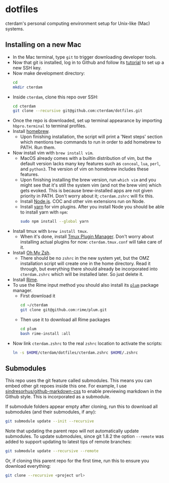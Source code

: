 # dotfiles

cterdam's personal computing environment setup for Unix-like (Mac) systems.

## Installing on a new Mac

- In the Mac terminal, type `git` to trigger downloading developer tools.
- Now that git is installed, log in to Github and follow its [tutorial][GHSSH]
  to set up a new SSH key.
- Now make development directory:
  ```zsh
  cd
  mkdir cterdam
  ```
- Inside `cterdam`, clone this repo over SSH:
  ```zsh
  cd cterdam
  git clone --recursive git@github.com:cterdam/dotfiles.git
  ```
- Once the repo is downloaded, set up terminal appearance by importing
  `hbpro.terminal` to terminal profiles.
- Install [homebrew](https://brew.sh/).
  - Upon finishing installation, the script will print a 'Next steps' section
    which mentions two commands to run in order to add homebrew to PATH. Run
    them.
- Now install vim with `brew install vim`.
  - MacOS already comes with a builtin distribution of vim, but the default
	version lacks many key features such as `conceal`, `lua`, `perl`, and
	`python3`. The version of vim on homebrew includes these features.
  - Upon finishing installing the brew version, run `which vim` and you might
    see that it's still the system vim (and not the brew vim) which gets
	evoked. This is because brew-installed apps are not given priority in PATH.
	Don't worry about it; `cterdam.zshrc` will fix this.
  - Install [Node.js](NODE). COC and other vim extensions run on Node.
  - Install [yarn](YARN) for vim plugins. After you install Node you should be
	able to install
	yarn with `npm`:
    ```zsh
    sudo npm install --global yarn
    ```
- Install tmux with `brew install tmux`.
  - When it's done, install [Tmux Plugin Manager](TPM). Don't worry about
	installing actual plugins for now: `cterdam.tmux.conf` will take care of it.
- Install [Oh My Zsh](https://ohmyz.sh/).
  - There should be no `zshrc` in the new system yet, but the OMZ installation
	script will create one in the home directory. Read it through, but
	everything there should already be incorporated into `cterdam.zshrc` which
	will be installed later. So just delete it.
- Install [Rime](https://rime.im/).
- To use the Rime input method you should also install its [`plum`](PLUM)
  package manager.
  - First download it
    ```zsh
    cd ~/cterdam
    git clone git@github.com:rime/plum.git
    ```
  - Then use it to download all Rime packages
    ```zsh
	cd plum
	bash rime-install :all
	```
- Now link `cterdam.zshrc` to the real `zshrc` location to activate the scripts:
  ```zsh
  ln -s $HOME/cterdam/dotfiles/cterdam.zshrc $HOME/.zshrc
  ```


[GHSSH]:
https://docs.github.com/en/authentication/connecting-to-github-with-ssh/generating-a-new-ssh-key-and-adding-it-to-the-ssh-agent

[TPM]:
https://github.com/tmux-plugins/tpm

[PLUM]:
https://github.com/rime/plum

[NODE]:
https://nodejs.org/en/

[YARN]:
https://classic.yarnpkg.com/en/

## Submodules

This repo uses the git feature called submodules. This means you can embed
other git repoes inside this one. For example, I use
[sindresorhus/github-markdown-css][GHCSS] to enable previewing markdown in the
Github style. This is incorporated as a submodule.

[GHCSS]:
https://github.com/sindresorhus/github-markdown-css

If submodule folders appear empty after cloning, run this to download all
submodules (and their submodules, if any):

```zsh
git submodule update --init --recursive
```

Note that updating the parent repo will not automatically update submodules.
To update submodules, since git 1.8.2 the option `--remote` was added to
support updating to latest tips of remote branches:

```zsh
git submodule update --recursive --remote
```

Or, if cloning this parent repo for the first time, run this to ensure you
download everything:

```zsh
git clone --recursive <project url>
```
